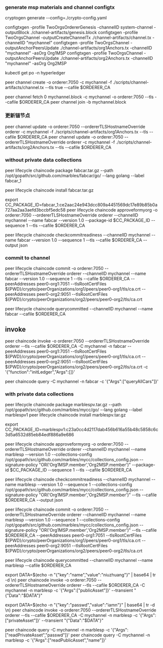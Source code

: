 ### generate msp materials and channel configtx

cryptogen generate --config=./crypto-config.yaml


configtxgen -profile TwoOrgsOrdererGenesis -channelID system-channel -outputBlock ./channel-artifacts/genesis.block
configtxgen -profile TwoOrgsChannel -outputCreateChannelTx ./channel-artifacts/channel.tx -channelID "mychannel"
configtxgen -profile TwoOrgsChannel -outputAnchorPeersUpdate ./channel-artifacts/org1Anchors.tx  -channelID "mychannel" -asOrg Org1MSP
configtxgen -profile TwoOrgsChannel -outputAnchorPeersUpdate ./channel-artifacts/org2Anchors.tx  -channelID "mychannel" -asOrg Org2MSP


kubectl get po -n hyperledger

peer channel create -o orderer:7050 -c mychannel -f ./scripts/channel-artifacts/channel.tx --tls true --cafile $ORDERER_CA


peer channel fetch 0 mychannel.block -c mychannel -o orderer:7050 --tls --cafile $ORDERER_CA
peer channel join -b mychannel.block

### 更新锚节点
peer channel update -o orderer:7050 --ordererTLSHostnameOverride orderer -c mychannel -f ./scripts/channel-artifacts/org1Anchors.tx --tls --cafile $ORDERER_CA
peer channel update -o orderer:7050 --ordererTLSHostnameOverride orderer -c mychannel -f ./scripts/channel-artifacts/org2Anchors.tx --tls --cafile $ORDERER_CA


### without private data collections
peer lifecycle chaincode package fabcar.tar.gz --path /opt/gopath/src/github.com/marbles/fabcar/go/ --lang golang --label fabcar_1

peer lifecycle chaincode install fabcar.tar.gz


export CC_PACKAGE_ID=fabcar_1:ce2aac24e943dcc809a4451569dc17e89b85b0a727aa2aa3aefd3bccbf5edc58
peer lifecycle chaincode approveformyorg -o orderer:7050 --ordererTLSHostnameOverride orderer --channelID mychannel --name fabcar --version 1.0 --package-id $CC_PACKAGE_ID --sequence 1 --tls --cafile $ORDERER_CA


peer lifecycle chaincode checkcommitreadiness --channelID mychannel --name fabcar --version 1.0 --sequence 1 --tls --cafile $ORDERER_CA --output json

### commit to channel 
peer lifecycle chaincode commit -o orderer:7050 --ordererTLSHostnameOverride orderer --channelID mychannel --name fabcar --version 1.0 --sequence 1 --tls --cafile $ORDERER_CA --peerAddresses peer0-org1:7051 --tlsRootCertFiles ${PWD}/crypto/peerOrganizations/org1/peers/peer0-org1/tls/ca.crt --peerAddresses peer0-org2:9051 --tlsRootCertFiles ${PWD}/crypto/peerOrganizations/org2/peers/peer0-org2/tls/ca.crt

peer lifecycle chaincode querycommitted --channelID mychannel --name fabcar --cafile $ORDERER_CA

## invoke
peer chaincode invoke -o orderer:7050 --ordererTLSHostnameOverride orderer --tls --cafile $ORDERER_CA -C mychannel -n fabcar --peerAddresses peer0-org1:7051 --tlsRootCertFiles ${PWD}/crypto/peerOrganizations/org1/peers/peer0-org1/tls/ca.crt --peerAddresses peer0-org2:9051 --tlsRootCertFiles ${PWD}/crypto/peerOrganizations/org2/peers/peer0-org2/tls/ca.crt -c '{"function":"initLedger","Args":[]}'


peer chaincode query -C mychannel -n fabcar -c '{"Args":["queryAllCars"]}'




### with private data collections
peer lifecycle chaincode package marblespv.tar.gz --path /opt/gopath/src/github.com/marbles/mycc/go/ --lang golang --label marblespv1
peer lifecycle chaincode install marblespv.tar.gz

export CC_PACKAGE_ID=marblespv1:c23a0cc4d2117dab456b616a55b48c5858c6c3d5a6532d85eb84edf886a9e686

peer lifecycle chaincode approveformyorg -o orderer:7050 --ordererTLSHostnameOverride orderer --channelID mychannel --name marblesp --version 1.0 --collections-config /opt/gopath/src/github.com/marbles/mycc/collections_config.json --signature-policy "OR('Org1MSP.member','Org2MSP.member')" --package-id $CC_PACKAGE_ID --sequence 1 --tls --cafile $ORDERER_CA

peer lifecycle chaincode checkcommitreadiness --channelID mychannel --name marblesp --version 1.0 --sequence 1 --collections-config /opt/gopath/src/github.com/marbles/mycc/collections_config.json --signature-policy "OR('Org1MSP.member','Org2MSP.member')" --tls --cafile $ORDERER_CA --output json



peer lifecycle chaincode commit -o orderer:7050 --ordererTLSHostnameOverride orderer --channelID mychannel --name marblesp --version 1.0 --sequence 1 --collections-config /opt/gopath/src/github.com/marbles/mycc/collections_config.json --signature-policy "OR('Org1MSP.member','Org2MSP.member')" --tls --cafile $ORDERER_CA --peerAddresses peer0-org1:7051 --tlsRootCertFiles ${PWD}/crypto/peerOrganizations/org1/peers/peer0-org1/tls/ca.crt --peerAddresses peer0-org2:9051 --tlsRootCertFiles ${PWD}/crypto/peerOrganizations/org2/peers/peer0-org2/tls/ca.crt

peer lifecycle chaincode querycommitted --channelID mychannel --name marblesp --cafile $ORDERER_CA

export DATA=$(echo -n "{\"key\":\"name\",\"value\":\"niuzhuang\"}" | base64 | tr -d \\n)
peer chaincode invoke -o orderer:7050 --ordererTLSHostnameOverride orderer --tls --cafile $ORDERER_CA -C mychannel -n marblesp -c '{"Args":["publicAsset"]}' --transient "{\"Data\":\"$DATA\"}"

export DATA=$(echo -n "{\"key\":\"passwd\",\"value\":\"iamn\"}" | base64 | tr -d \\n)
peer chaincode invoke -o orderer:7050 --ordererTLSHostnameOverride orderer --tls --cafile $ORDERER_CA -C mychannel -n marblesp -c '{"Args":["privateAsset"]}' --transient "{\"Data\":\"$DATA\"}"


peer chaincode query -C mychannel -n marblesp -c '{"Args":["readPrivateAsset","passwd"]}'
peer chaincode query -C mychannel -n marblesp -c '{"Args":["readPublicAsset","name"]}'
